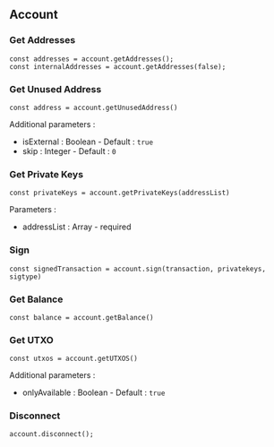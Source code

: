 ## Account

### Get Addresses

```
const addresses = account.getAddresses();
const internalAddresses = account.getAddresses(false);
```


### Get Unused Address

`const address = account.getUnusedAddress()`

Additional parameters :
 - isExternal : Boolean - Default : `true`
 - skip : Integer - Default : `0`

### Get Private Keys

`const privateKeys = account.getPrivateKeys(addressList)`

Parameters :
- addressList : Array<String> - required

### Sign

`const signedTransaction = account.sign(transaction, privatekeys, sigtype)`

### Get Balance

`const balance = account.getBalance()`

### Get UTXO

`const utxos = account.getUTXOS()`

Additional parameters :
 - onlyAvailable : Boolean - Default : `true`

### Disconnect

```
account.disconnect();
```
